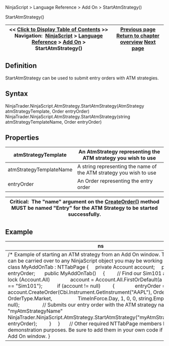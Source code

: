 ﻿
NinjaScript \> Language Reference \> Add On \> StartAtmStrategy()

StartAtmStrategy()

| \<\< [Click to Display Table of Contents](startatmstrategy.md) \>\> **Navigation:**     [NinjaScript](ninjascript-1.md) \> [Language Reference](language_reference_wip-1.md) \> [Add On](add_on-1.md) \> StartAtmStrategy() | [Previous page](onwindowsaved-1.md) [Return to chapter overview](add_on-1.md) [Next page](strategybase-1.md) |
| --- | --- |
## Definition
StartAtmStrategy can be used to submit entry orders with ATM strategies.
 
## Syntax
NinjaTrader.NinjaScript.AtmStrategy.StartAtmStrategy(AtmStrategy atmStrategyTemplate, Order entryOrder)
NinjaTrader.NinjaScript.AtmStrategy.StartAtmStrategy(string atmStrategyTemplateName, Order entryOrder)
 
## Properties

| atmStrategyTemplate | An AtmStrategy representing the ATM strategy you wish to use |
| --- | --- |
| atmStrategyTemplateName | A string representing the name of the ATM strategy you wish to use |
| entryOrder | An Order representing the entry order |

| Critical:  The "name" argument on the [CreateOrder()](createorder-1.md) method MUST be named "Entry" for the ATM Strategy to be started successfully. |
| --- |

## Example

| ns |
| --- |
| /\* Example of starting an ATM strategy from an Add On window. The concept can be carried over to any NinjaScript object you may be working on. \*/ public class MyAddOnTab : NTTabPage {      private Account account;      private Order entryOrder;        public MyAddOnTab()      {          // Find our Sim101 account          lock (Account.All)                account \= Account.All.FirstOrDefault(a \=\> a.Name \=\= "Sim101");            if (account !\= null)          {                entryOrder \= account.CreateOrder(Cbi.Instrument.GetInstrument("AAPL"), OrderAction.Buy, OrderType.Market,                    TimeInForce.Day, 1, 0, 0, string.Empty, "Entry", null);                  // Submits our entry order with the ATM strategy named "myAtmStrategyName"                NinjaTrader.NinjaScript.AtmStrategy.StartAtmStrategy("myAtmStrategyName", entryOrder);          }      }        // Other required NTTabPage members left out for demonstration purposes. Be sure to add them in your own code if building an Add On window. } |
